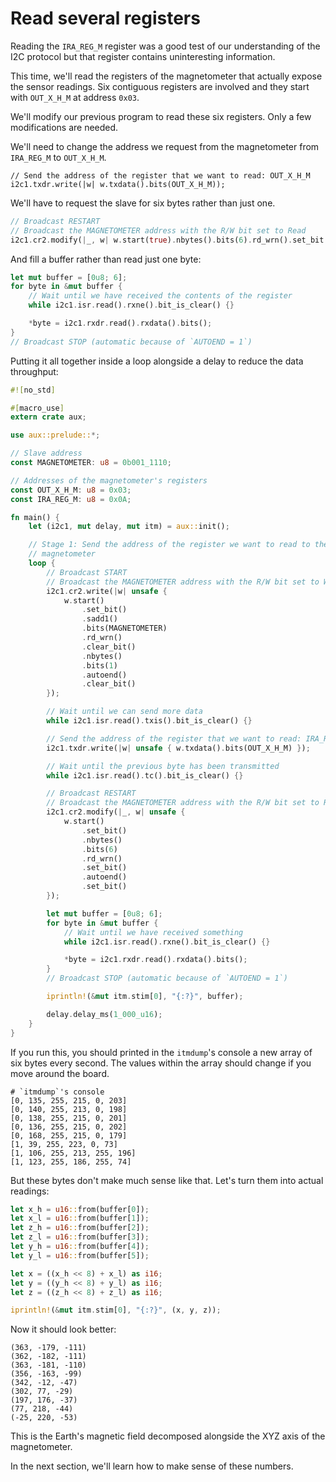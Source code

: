 # Read several registers

Reading the `IRA_REG_M` register was a good test of our understanding of the I2C
protocol but that register contains uninteresting information.

This time, we'll read the registers of the magnetometer that actually expose the
sensor readings. Six contiguous registers are involved and they start with
`OUT_X_H_M` at address `0x03`.

We'll modify our previous program to read these six registers. Only a few
modifications are needed.

We'll need to change the address we request from the magnetometer from
`IRA_REG_M` to `OUT_X_H_M`.

```
// Send the address of the register that we want to read: OUT_X_H_M
i2c1.txdr.write(|w| w.txdata().bits(OUT_X_H_M));
```

We'll have to request the slave for six bytes rather than just one.

``` rust
// Broadcast RESTART
// Broadcast the MAGNETOMETER address with the R/W bit set to Read
i2c1.cr2.modify(|_, w| w.start(true).nbytes().bits(6).rd_wrn().set_bit().autoend().set_bit());
```

And fill a buffer rather than read just one byte:

``` rust
let mut buffer = [0u8; 6];
for byte in &mut buffer {
    // Wait until we have received the contents of the register
    while i2c1.isr.read().rxne().bit_is_clear() {}

    *byte = i2c1.rxdr.read().rxdata().bits();
}
// Broadcast STOP (automatic because of `AUTOEND = 1`)
```

Putting it all together inside a loop alongside a delay to reduce the data
throughput:

``` rust
#![no_std]

#[macro_use]
extern crate aux;

use aux::prelude::*;

// Slave address
const MAGNETOMETER: u8 = 0b001_1110;

// Addresses of the magnetometer's registers
const OUT_X_H_M: u8 = 0x03;
const IRA_REG_M: u8 = 0x0A;

fn main() {
    let (i2c1, mut delay, mut itm) = aux::init();

    // Stage 1: Send the address of the register we want to read to the
    // magnetometer
    loop {
        // Broadcast START
        // Broadcast the MAGNETOMETER address with the R/W bit set to Write
        i2c1.cr2.write(|w| unsafe {
            w.start()
                .set_bit()
                .sadd1()
                .bits(MAGNETOMETER)
                .rd_wrn()
                .clear_bit()
                .nbytes()
                .bits(1)
                .autoend()
                .clear_bit()
        });

        // Wait until we can send more data
        while i2c1.isr.read().txis().bit_is_clear() {}

        // Send the address of the register that we want to read: IRA_REG_M
        i2c1.txdr.write(|w| unsafe { w.txdata().bits(OUT_X_H_M) });

        // Wait until the previous byte has been transmitted
        while i2c1.isr.read().tc().bit_is_clear() {}

        // Broadcast RESTART
        // Broadcast the MAGNETOMETER address with the R/W bit set to Read
        i2c1.cr2.modify(|_, w| unsafe {
            w.start()
                .set_bit()
                .nbytes()
                .bits(6)
                .rd_wrn()
                .set_bit()
                .autoend()
                .set_bit()
        });

        let mut buffer = [0u8; 6];
        for byte in &mut buffer {
            // Wait until we have received something
            while i2c1.isr.read().rxne().bit_is_clear() {}

            *byte = i2c1.rxdr.read().rxdata().bits();
        }
        // Broadcast STOP (automatic because of `AUTOEND = 1`)

        iprintln!(&mut itm.stim[0], "{:?}", buffer);

        delay.delay_ms(1_000_u16);
    }
}
```

If you run this, you should printed in the `itmdump`'s console a new array of
six bytes every second. The values within the array should change if you move
around the board.

```
# `itmdump`'s console
[0, 135, 255, 215, 0, 203]
[0, 140, 255, 213, 0, 198]
[0, 138, 255, 215, 0, 201]
[0, 136, 255, 215, 0, 202]
[0, 168, 255, 215, 0, 179]
[1, 39, 255, 223, 0, 73]
[1, 106, 255, 213, 255, 196]
[1, 123, 255, 186, 255, 74]
```

But these bytes don't make much sense like that. Let's turn them into actual
readings:

``` rust
let x_h = u16::from(buffer[0]);
let x_l = u16::from(buffer[1]);
let z_h = u16::from(buffer[2]);
let z_l = u16::from(buffer[3]);
let y_h = u16::from(buffer[4]);
let y_l = u16::from(buffer[5]);

let x = ((x_h << 8) + x_l) as i16;
let y = ((y_h << 8) + y_l) as i16;
let z = ((z_h << 8) + z_l) as i16;

iprintln!(&mut itm.stim[0], "{:?}", (x, y, z));
```

Now it should look better:

```
(363, -179, -111)
(362, -182, -111)
(363, -181, -110)
(356, -163, -99)
(342, -12, -47)
(302, 77, -29)
(197, 176, -37)
(77, 218, -44)
(-25, 220, -53)
```

This is the Earth's magnetic field decomposed alongside the XYZ axis of the
magnetometer.

In the next section, we'll learn how to make sense of these numbers.
